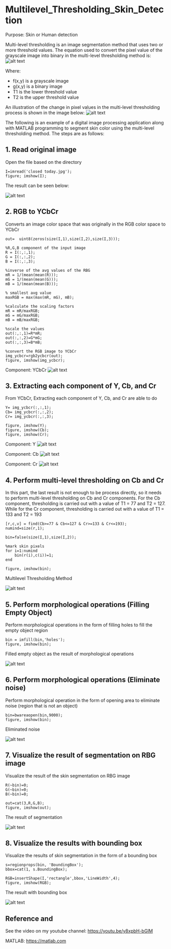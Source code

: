 # Multilevel_Thresholding_Skin_Detection
Purpose: Skin or Human detection

Multi-level thresholding is an image segmentation method that uses two or more threshold values. 
The equation used to convert the pixel value of the grayscale image into binary in the multi-level thresholding method is:
![alt text](pictures/01.equation.jpg)

Where: 
- f(x,y) is a grayscale image 
- g(x,y) is a binary image 
- T1 is the lower threshold value 
- T2 is the upper threshold value

An illustration of the change in pixel values ​​in the multi-level thresholding process is shown in the image below:
![alt text](pictures/02.pixel.PNG)

The following is an example of a digital image processing application along with MATLAB programming to segment skin color using the multi-level thresholding method. 
The steps are as follows:
## 1. Read original image
Open the file based on the directory

```
I=imread('closed today.jpg');
figure; imshow(I);
```
The result can be seen below:

![alt text](pictures/1.original.PNG)

## 2. RGB to YCbCr
Converts an image color space that was originally in the RGB color space to YCbCr

```
out=  uint8(zeros(size(I,1),size(I,2),size(I,3)));

%R,G,B component of the input image
R = I(:,:,1);
G = I(:,:,2);
B = I(:,:,3);

%inverse of the avg values of the RBG
mR = 1/(mean(mean(R)));
mG = 1/(mean(mean(G)));
mB = 1/(mean(mean(B)));

% smallest avg value
maxRGB = max(max(mR, mG), mB);

%calculate the scaling factors
mR = mR/maxRGB;
mG = mG/maxRGB;
mB = mB/maxRGB;

%scale the values
out(:,:,1)=R*mR;
out(:,:,2)=G*mG;
out(:,:,3)=B*mB;

%convert the RGB image to YCbCr
img_ycbcr=rgb2ycbcr(out);
figure, imshow(img_ycbcr);

```
Component: YCbCr
![alt text](pictures/2.YCbCr.PNG)

## 3. Extracting each component of Y, Cb, and Cr
From YCbCr, Extracting each component of Y, Cb, and Cr are able to do
```
Y= img_ycbcr(:,:,1);
Cb= img_ycbcr(:,:,2);
Cr= img_ycbcr(:,:,3);

figure, imshow(Y);
figure, imshow(Cb);
figure, imshow(Cr);
```
Component: Y
![alt text](pictures/3.Y.PNG)

Component: Cb
![alt text](pictures/4.Cb.PNG)

Component: Cr
![alt text](pictures/5.Cr.PNG)



## 4. Perform multi-level thresholding on Cb and Cr 
In this part, the last result is not enough to be process directly, so it needs to perform multi-level thresholding on Cb and Cr components.
For the Cb component, thresholding is carried out with a value of T1 = 77 and T2 = 127. 
While for the Cr component, thresholding is carried out with a value of T1 = 133 and T2 = 193

```
[r,c,v] = find(Cb>=77 & Cb<=127 & Cr>=133 & Cr<=193);
numind=size(r,1);

bin=false(size(I,1),size(I,2));

%mark skin pixels
for i=1:numind
    bin(r(i),c(i))=1;
end

figure, imshow(bin);
```
Multilevel Thresholding Method

![alt text](pictures/6.multi-level.PNG)

## 5. Perform morphological operations (Filling Empty Object)
Perform morphological operations in the form of filling holes to fill the empty object region

```
bin = imfill(bin,'holes');
figure, imshow(bin); 
```
Filled empty object as the result of morphological operations

![alt text](pictures/7.filling.PNG)
## 6. Perform morphological operations (Eliminate noise)
Perform morphological operation in the form of opening area to eliminate noise (region that is not an object)
```
bin=bwareaopen(bin,9000);
figure, imshow(bin);
```
Eliminated noise

![alt text](pictures/8.eliminate-noise.PNG)
## 7. Visualize the result of segmentation on RBG image
Visualize the result of the skin segmentation on RBG image
```
R(~bin)=0;
G(~bin)=0;
B(~bin)=0;

out=cat(3,R,G,B);
figure, imshow(out);
```
The result of segmentation

![alt text](pictures/9.segmentation.PNG)
## 8. Visualize the results with bounding box
Visualize the results of skin segmentation in the form of a bounding box
```
s=regionprops(bin, 'BoundingBox');
bbox=cat(1, s.BoundingBox);

RGB=insertShape(I,'rectangle',bbox,'LineWidth',4);
figure, imshow(RGB);
```
The result with bounding box

![alt text](pictures/10.bounding-box.PNG)

## Reference and 
See the video on my youtube channel:
https://youtu.be/y8xpbH-bGlM

MATLAB:
https://matlab.com

